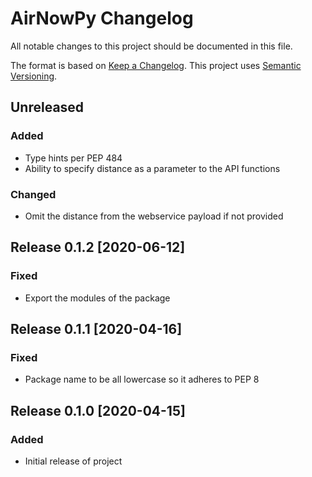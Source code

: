 # AirNowPy Changelog

All notable changes to this project should be documented in this file.

The format is based on [Keep a Changelog](https://keepachangelog.com/en/1.0.0/).
This project uses [Semantic Versioning](https://semver.org/spec/v2.0.0.html).

## Unreleased
### Added
- Type hints per PEP 484
- Ability to specify distance as a parameter to the API functions
### Changed
- Omit the distance from the webservice payload if not provided

## Release 0.1.2 [2020-06-12]
### Fixed
- Export the modules of the package

## Release 0.1.1 [2020-04-16]
### Fixed
- Package name to be all lowercase so it adheres to PEP 8

## Release 0.1.0 [2020-04-15]
### Added
- Initial release of project
